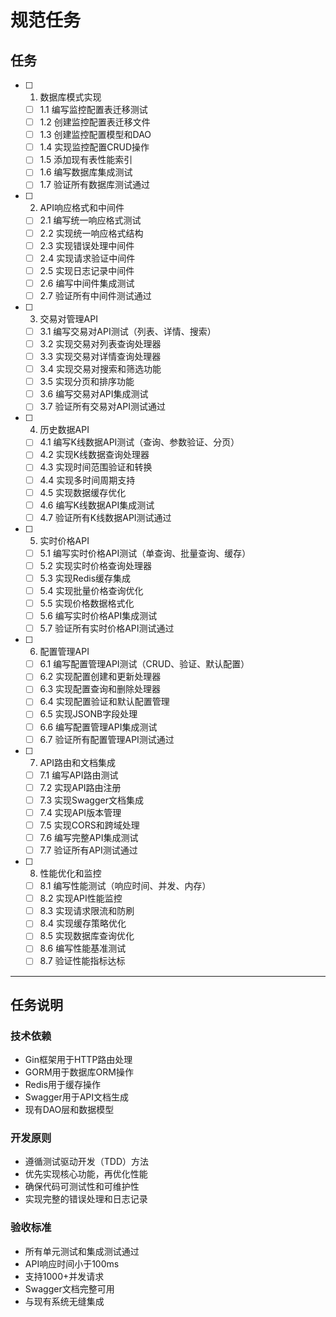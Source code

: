 # 规范任务

## 任务

- [ ] 1. 数据库模式实现
  - [ ] 1.1 编写监控配置表迁移测试
  - [ ] 1.2 创建监控配置表迁移文件
  - [ ] 1.3 创建监控配置模型和DAO
  - [ ] 1.4 实现监控配置CRUD操作
  - [ ] 1.5 添加现有表性能索引
  - [ ] 1.6 编写数据库集成测试
  - [ ] 1.7 验证所有数据库测试通过

- [ ] 2. API响应格式和中间件
  - [ ] 2.1 编写统一响应格式测试
  - [ ] 2.2 实现统一响应格式结构
  - [ ] 2.3 实现错误处理中间件
  - [ ] 2.4 实现请求验证中间件
  - [ ] 2.5 实现日志记录中间件
  - [ ] 2.6 编写中间件集成测试
  - [ ] 2.7 验证所有中间件测试通过

- [ ] 3. 交易对管理API
  - [ ] 3.1 编写交易对API测试（列表、详情、搜索）
  - [ ] 3.2 实现交易对列表查询处理器
  - [ ] 3.3 实现交易对详情查询处理器
  - [ ] 3.4 实现交易对搜索和筛选功能
  - [ ] 3.5 实现分页和排序功能
  - [ ] 3.6 编写交易对API集成测试
  - [ ] 3.7 验证所有交易对API测试通过

- [ ] 4. 历史数据API
  - [ ] 4.1 编写K线数据API测试（查询、参数验证、分页）
  - [ ] 4.2 实现K线数据查询处理器
  - [ ] 4.3 实现时间范围验证和转换
  - [ ] 4.4 实现多时间周期支持
  - [ ] 4.5 实现数据缓存优化
  - [ ] 4.6 编写K线数据API集成测试
  - [ ] 4.7 验证所有K线数据API测试通过

- [ ] 5. 实时价格API
  - [ ] 5.1 编写实时价格API测试（单查询、批量查询、缓存）
  - [ ] 5.2 实现实时价格查询处理器
  - [ ] 5.3 实现Redis缓存集成
  - [ ] 5.4 实现批量价格查询优化
  - [ ] 5.5 实现价格数据格式化
  - [ ] 5.6 编写实时价格API集成测试
  - [ ] 5.7 验证所有实时价格API测试通过

- [ ] 6. 配置管理API
  - [ ] 6.1 编写配置管理API测试（CRUD、验证、默认配置）
  - [ ] 6.2 实现配置创建和更新处理器
  - [ ] 6.3 实现配置查询和删除处理器
  - [ ] 6.4 实现配置验证和默认配置管理
  - [ ] 6.5 实现JSONB字段处理
  - [ ] 6.6 编写配置管理API集成测试
  - [ ] 6.7 验证所有配置管理API测试通过

- [ ] 7. API路由和文档集成
  - [ ] 7.1 编写API路由测试
  - [ ] 7.2 实现API路由注册
  - [ ] 7.3 实现Swagger文档集成
  - [ ] 7.4 实现API版本管理
  - [ ] 7.5 实现CORS和跨域处理
  - [ ] 7.6 编写完整API集成测试
  - [ ] 7.7 验证所有API测试通过

- [ ] 8. 性能优化和监控
  - [ ] 8.1 编写性能测试（响应时间、并发、内存）
  - [ ] 8.2 实现API性能监控
  - [ ] 8.3 实现请求限流和防刷
  - [ ] 8.4 实现缓存策略优化
  - [ ] 8.5 实现数据库查询优化
  - [ ] 8.6 编写性能基准测试
  - [ ] 8.7 验证性能指标达标

---

## 任务说明

### 技术依赖
- Gin框架用于HTTP路由处理
- GORM用于数据库ORM操作
- Redis用于缓存操作
- Swagger用于API文档生成
- 现有DAO层和数据模型

### 开发原则
- 遵循测试驱动开发（TDD）方法
- 优先实现核心功能，再优化性能
- 确保代码可测试性和可维护性
- 实现完整的错误处理和日志记录

### 验收标准
- 所有单元测试和集成测试通过
- API响应时间小于100ms
- 支持1000+并发请求
- Swagger文档完整可用
- 与现有系统无缝集成
